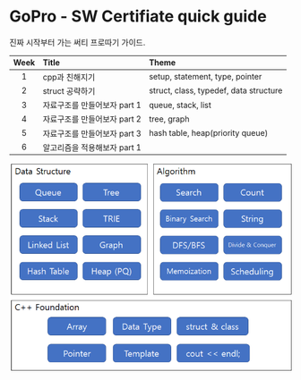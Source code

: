 # GoPro - SW Certifiate quick guide

진짜 시작부터 가는 써티 프로따기 가이드.

|Week | Title                        | Theme                                  |
|:---:|:-----------------------------|:---------------------------------------|
| 1   | cpp과 친해지기               | setup, statement, type, pointer        |
| 2   | struct 공략하기              | struct, class, typedef, data structure |
| 3   | 자료구조를 만들어보자 part 1 | queue, stack, list                     |
| 4   | 자료구조를 만들어보자 part 2 | tree, graph                            |
| 5   | 자료구조를 만들어보자 part 3 | hash table, heap(priority queue)       |
| 6   | 알고리즘을 적용해보자 part 1 | |

![GoPro](GoPro.png)